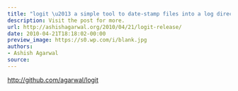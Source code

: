 ```yaml
---
title: "logit \u2013 a simple tool to date-stamp files into a log directory"
description: Visit the post for more.
url: http://ashishagarwal.org/2010/04/21/logit-release/
date: 2010-04-21T18:18:02-00:00
preview_image: https://s0.wp.com/i/blank.jpg
authors:
- Ashish Agarwal
source:
---
```


<p><a href="http://github.com/agarwal/logit">http://github.com/agarwal/logit</a></p>

